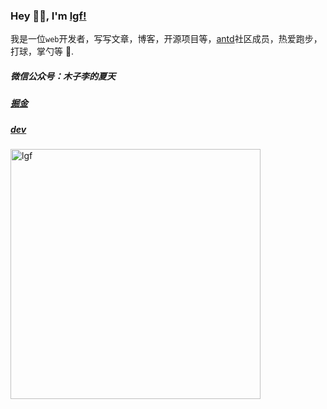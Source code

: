 ### Hey 👋🏽, I'm [lgf!](https://blog.lgf196.top/)


我是一位`web`开发者，写写文章，博客，开源项目等，[antd](https://ant.design/index-cn)社区成员，热爱跑步，打球，掌勺等 🤔.

##### 微信公众号：木子李的夏天

##### [掘金](https://juejin.cn/user/3685218706795783)

##### [dev](https://dev.to/lgf196)

 <img alt="lgf" width="400px" src="https://media.giphy.com/media/SWoSkN6DxTszqIKEqv/giphy.gif" />
 
